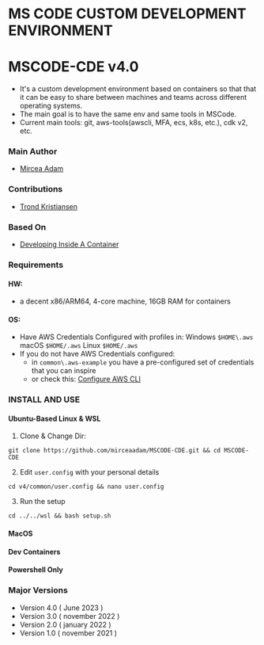 # MS CODE CUSTOM DEVELOPMENT ENVIRONMENT
# MSCODE-CDE v4.0
- It's a custom development environment based on containers so that that it can be easy to share between machines and teams across different operating systems.
- The main goal is to have the same env and same tools in MSCode.
- Current main tools: git, aws-tools(awscli, MFA, ecs, k8s, etc.), cdk v2, etc.

### Main Author
- [Mircea Adam](https://github.com/mirceaadam)

### Contributions
- [Trond Kristiansen](https://github.com)

### Based On
- [Developing Inside A Container](https://code.visualstudio.com/docs/devcontainers/containers#_quick-start-open-an-existing-folder-in-a-container)

### Requirements

#### HW:
- a decent x86/ARM64, 4-core machine, 16GB RAM for containers

#### OS:
- Have AWS Credentials Configured with profiles in:
    Windows `$HOME\.aws`
    macOS `$HOME/.aws`
    Linux `$HOME/.aws`
- If you do not have AWS Credentials configured:
    - in `common\.aws-example` you have a pre-configured set of credentials that you can inspire
    - or check this: [Configure AWS CLI](https://docs.aws.amazon.com/cli/latest/userguide/cli-configure-files.html)

### INSTALL AND USE
#### Ubuntu-Based Linux & WSL
1. Clone & Change Dir:
```
git clone https://github.com/mirceaadam/MSCODE-CDE.git && cd MSCODE-CDE
```
2. Edit `user.config` with your personal details
```
cd v4/common/user.config && nano user.config
```
3. Run the setup
```
cd ../../wsl && bash setup.sh
```
#### MacOS
#### Dev Containers 
#### Powershell Only
   

### Major Versions 
- Version 4.0 ( June 2023 )
- Version 3.0 ( november 2022 )
- Version 2.0 ( january 2022 )
- Version 1.0 ( november 2021 )